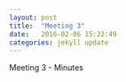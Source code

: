 ```yaml
---
layout: post
title:  "Meeting 3"
date:   2016-02-06 15:22:49
categories: jekyll update
---
```

Meeting 3 - Minutes